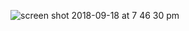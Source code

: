 ![screen shot 2018-09-18 at 7 46 30 pm](https://user-images.githubusercontent.com/7697533/45722766-edcff300-bb7b-11e8-8f86-fe4b4fbab504.png)
